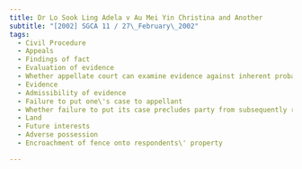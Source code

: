 ```yaml
---
title: Dr Lo Sook Ling Adela v Au Mei Yin Christina and Another 
subtitle: "[2002] SGCA 11 / 27\_February\_2002"
tags:
  - Civil Procedure
  - Appeals
  - Findings of fact
  - Evaluation of evidence
  - Whether appellate court can examine evidence against inherent probabilities or undisputed facts
  - Evidence
  - Admissibility of evidence
  - Failure to put one\'s case to appellant
  - Whether failure to put its case precludes party from subsequently raising it
  - Land
  - Future interests
  - Adverse possession
  - Encroachment of fence onto respondents\' property

---
```


